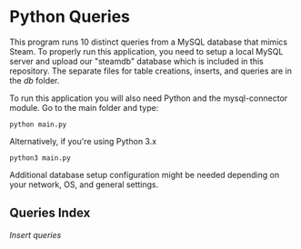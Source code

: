 # Python Queries

This program runs 10 distinct queries from a MySQL database that mimics Steam. To properly run this application, you need to setup a local MySQL server and upload our "steamdb" database which is included in this repository. The separate files for table creations, inserts, and queries are in the *db* folder.

To run this application you will also need Python and the mysql-connector module.
Go to the main folder and type:
```
python main.py
```
Alternatively, if you're using Python 3.x
```
python3 main.py
```
Additional database setup configuration might be needed depending on your network, OS, and general settings.

## Queries Index

*Insert queries*
